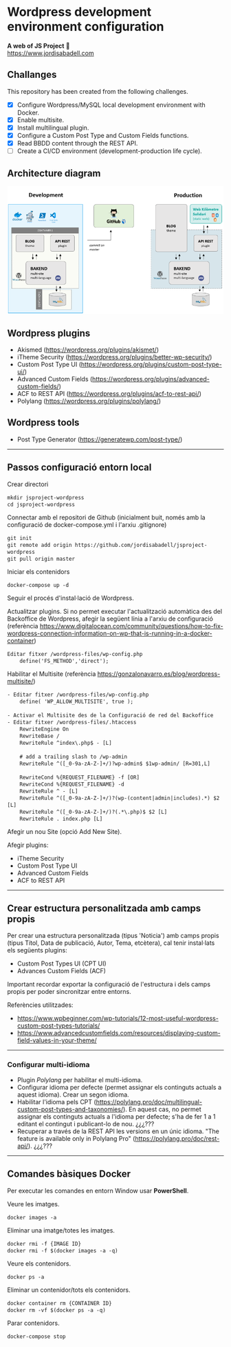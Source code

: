 # Wordpress development environment configuration
**A web of JS Project** :rocket:  
https://www.jordisabadell.com

## Challanges
This repository has been created from the following challenges.

- [x] Configure Wordpress/MySQL local development environment with Docker.
- [x] Enable multisite.
- [x] Install multilingual plugin.
- [x] Configure a Custom Post Type and Custom Fields functions.
- [x] Read BBDD content through the REST API.
- [ ] Create a CI/CD environment (development-production life cycle).

## Architecture diagram

![Image description](docs/architecture-diagram.png)

## Wordpress plugins
- Akismed (https://wordpress.org/plugins/akismet/)
- iTheme Security (https://wordpress.org/plugins/better-wp-security/)
- Custom Post Type UI (https://wordpress.org/plugins/custom-post-type-ui/)
- Advanced Custom Fields (https://wordpress.org/plugins/advanced-custom-fields/)
- ACF to REST API (https://wordpress.org/plugins/acf-to-rest-api/)
- Polylang (https://wordpress.org/plugins/polylang/)

## Wordpress tools
- Post Type Generator (https://generatewp.com/post-type/)

---

## Passos configuració entorn local

Crear directori
```
mkdir jsproject-wordpress
cd jsproject-wordpress
```

Connectar amb el repositori de Github (inicialment buit, només amb la configuració de docker-compose.yml i l'arxiu .gitignore)
```
git init
git remote add origin https://github.com/jordisabadell/jsproject-wordpress
git pull origin master
```

Iniciar els contenidors
```
docker-compose up -d
```

Seguir el procés d'instal·lació de Wordpress.  

Actualitzar plugins. Si no permet executar l'actualització automàtica des del Backoffice de Wordpress, afegir la següent línia a l'arxiu de configuració (referència https://www.digitalocean.com/community/questions/how-to-fix-wordpress-connection-information-on-wp-that-is-running-in-a-docker-container)
```
Editar fitxer /wordpress-files/wp-config.php
    define('FS_METHOD','direct');
```

Habilitar el Multisite  (referència https://gonzalonavarro.es/blog/wordpress-multisite/)
```
- Editar fitxer /wordpress-files/wp-config.php
    define( 'WP_ALLOW_MULTISITE', true );

- Activar el Multisite des de la Configuració de red del Backoffice
- Editar fitxer /wordpress-files/.htaccess
    RewriteEngine On
    RewriteBase /
    RewriteRule ^index\.php$ - [L]

    # add a trailing slash to /wp-admin
    RewriteRule ^([_0-9a-zA-Z-]+/)?wp-admin$ $1wp-admin/ [R=301,L]

    RewriteCond %{REQUEST_FILENAME} -f [OR]
    RewriteCond %{REQUEST_FILENAME} -d
    RewriteRule ^ - [L]
    RewriteRule ^([_0-9a-zA-Z-]+/)?(wp-(content|admin|includes).*) $2 [L]
    RewriteRule ^([_0-9a-zA-Z-]+/)?(.*\.php)$ $2 [L]
    RewriteRule . index.php [L]
```

Afegir un nou Site (opció Add New Site).  

Afegir plugins: 
- iTheme Security
- Custom Post Type UI
- Advanced Custom Fields
- ACF to REST API

---

## Crear estructura personalitzada amb camps propis

Per crear una estructura personalitzada (tipus 'Noticia') amb camps propis (tipus Títol, Data de publicació, Autor, Tema, etcètera), cal tenir instal·lats els següents plugins:

- Custom Post Types UI (CPT UI)
- Advances Custom Fields (ACF)

Important recordar exportar la configuració de l'estructura i dels camps propis per poder sincronitzar entre entorns.

Referències utilitzades:
- https://www.wpbeginner.com/wp-tutorials/12-most-useful-wordpress-custom-post-types-tutorials/
- https://www.advancedcustomfields.com/resources/displaying-custom-field-values-in-your-theme/

---

### Configurar multi-idioma

- Plugin *Polylang* per habilitar el multi-idioma.
- Configurar idioma per defecte (permet assignar els continguts actuals a aquest idioma). Crear un segon idioma. 
- Habilitar l'idioma pels CPT (https://polylang.pro/doc/multilingual-custom-post-types-and-taxonomies/). En aquest cas, no permet assignar els continguts actuals a l'idioma per defecte; s'ha de fer 1 a 1 editant el contingut i publicant-lo de nou. ¿¿¿???
- Recuperar a través de la REST API les versions en un únic idioma. "The feature is available only in Polylang Pro" (https://polylang.pro/doc/rest-api/). ¿¿¿???

---

## Comandes bàsiques Docker 
Per executar les comandes en entorn Window usar **PowerShell**.

Veure les imatges.
```
docker images -a
```

Eliminar una imatge/totes les imatges.
```
docker rmi -f {IMAGE ID}
docker rmi -f $(docker images -a -q)
```

Veure els contenidors.
```
docker ps -a
```

Eliminar un contenidor/tots els contenidors.
```
docker container rm {CONTAINER ID}
docker rm -vf $(docker ps -a -q)
```

Parar contenidors.
```
docker-compose stop
```
